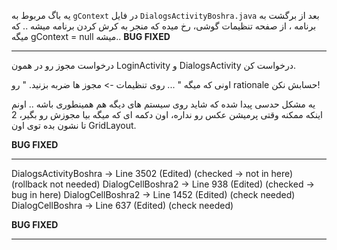 یه باگ مربوط به `gContext` در فایل `DialogsActivityBoshra.java` بعد از برگشت به برنامه ، از صفحه تنظیمات گوشی، رخ میده که منجر به کرش کردن برنامه میشه .. 
که میگه gContext = null میشه..
**BUG FIXED**

---------------------------------------------------------------------------------------------


درخواست مجوز رو در همون LoginActivity و DialogsActivity درخواست کن.

اونی که میگه " ... روی تنظیمات -> مجوز ها ضربه بزنید. " رو rationale حسابش نکن!

یه مشکل حدسی پیدا شده که شاید روی سیستم های دیگه هم همینطوری باشه .. 
اونم اینکه ممکنه وقتی پرمیشن عکس رو نداره، اون دکمه ای که میگه بیا مجوزش رو بگیر، 2 تا نشون بده توی اون GridLayout.

**BUG FIXED**

------------------------------------------------------------------------
DialogsActivityBoshra -> Line 3502 (Edited) (checked -> not in here) (rollback not needed)
DialogCellBoshra2 -> Line 938 (Edited) (checked -> bug in here)
DialogCellBoshra2 -> Line 1452 (Edited) (check needed)
DialogCellBoshra -> Line 637 (Edited) (check needed)

**BUG FIXED**

-------------------------------------------------------------------------------------------------------------------------------------------------------------

